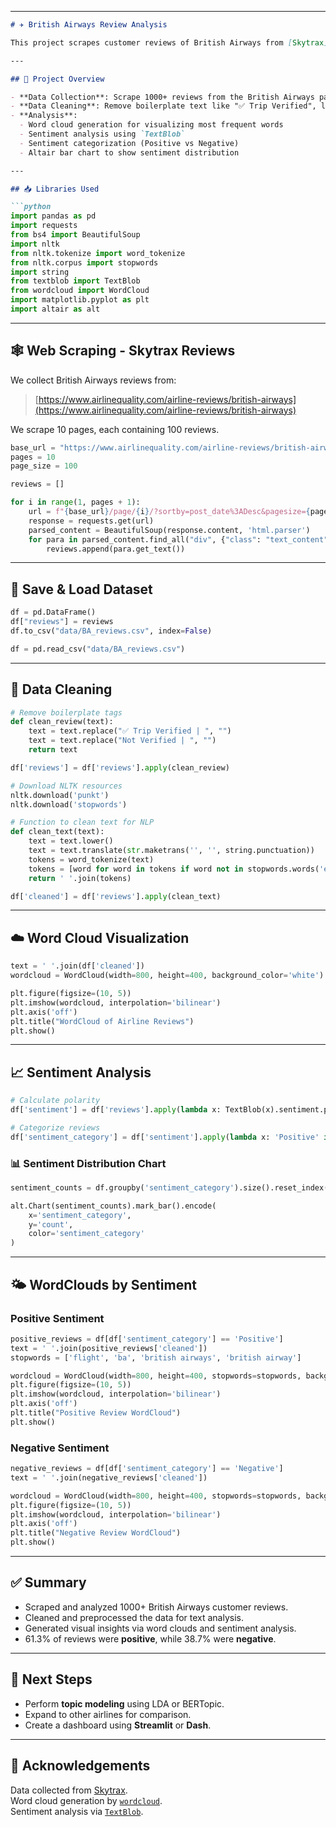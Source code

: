 
---

```markdown
# ✈️ British Airways Review Analysis

This project scrapes customer reviews of British Airways from [Skytrax](https://www.airlinequality.com), cleans the text data, and performs basic Natural Language Processing (NLP) analysis including word clouds and sentiment analysis.

---

## 📌 Project Overview

- **Data Collection**: Scrape 1000+ reviews from the British Airways page on Skytrax.
- **Data Cleaning**: Remove boilerplate text like "✅ Trip Verified", lowercase, strip punctuation, and remove stopwords.
- **Analysis**:
  - Word cloud generation for visualizing most frequent words
  - Sentiment analysis using `TextBlob`
  - Sentiment categorization (Positive vs Negative)
  - Altair bar chart to show sentiment distribution

---

## 📥 Libraries Used

```python
import pandas as pd
import requests
from bs4 import BeautifulSoup
import nltk
from nltk.tokenize import word_tokenize
from nltk.corpus import stopwords
import string
from textblob import TextBlob
from wordcloud import WordCloud
import matplotlib.pyplot as plt
import altair as alt
```

---

## 🕸️ Web Scraping - Skytrax Reviews

We collect British Airways reviews from:
> [https://www.airlinequality.com/airline-reviews/british-airways](https://www.airlinequality.com/airline-reviews/british-airways)

We scrape 10 pages, each containing 100 reviews.

```python
base_url = "https://www.airlinequality.com/airline-reviews/british-airways"
pages = 10
page_size = 100

reviews = []

for i in range(1, pages + 1):
    url = f"{base_url}/page/{i}/?sortby=post_date%3ADesc&pagesize={page_size}"
    response = requests.get(url)
    parsed_content = BeautifulSoup(response.content, 'html.parser')
    for para in parsed_content.find_all("div", {"class": "text_content"}):
        reviews.append(para.get_text())
```

---

## 💾 Save & Load Dataset

```python
df = pd.DataFrame()
df["reviews"] = reviews
df.to_csv("data/BA_reviews.csv", index=False)

df = pd.read_csv("data/BA_reviews.csv")
```

---

## 🧹 Data Cleaning

```python
# Remove boilerplate tags
def clean_review(text):
    text = text.replace("✅ Trip Verified | ", "")
    text = text.replace("Not Verified | ", "")
    return text

df['reviews'] = df['reviews'].apply(clean_review)

# Download NLTK resources
nltk.download('punkt')
nltk.download('stopwords')

# Function to clean text for NLP
def clean_text(text):
    text = text.lower()
    text = text.translate(str.maketrans('', '', string.punctuation))
    tokens = word_tokenize(text)
    tokens = [word for word in tokens if word not in stopwords.words('english')]
    return ' '.join(tokens)

df['cleaned'] = df['reviews'].apply(clean_text)
```

---

## ☁️ Word Cloud Visualization

```python
text = ' '.join(df['cleaned'])
wordcloud = WordCloud(width=800, height=400, background_color='white').generate(text)

plt.figure(figsize=(10, 5))
plt.imshow(wordcloud, interpolation='bilinear')
plt.axis('off')
plt.title("WordCloud of Airline Reviews")
plt.show()
```

---

## 📈 Sentiment Analysis

```python
# Calculate polarity
df['sentiment'] = df['reviews'].apply(lambda x: TextBlob(x).sentiment.polarity)

# Categorize reviews
df['sentiment_category'] = df['sentiment'].apply(lambda x: 'Positive' if x > 0 else 'Negative')
```

### 📊 Sentiment Distribution Chart

```python
sentiment_counts = df.groupby('sentiment_category').size().reset_index(name='count')

alt.Chart(sentiment_counts).mark_bar().encode(
    x='sentiment_category',
    y='count',
    color='sentiment_category'
)
```

---

## 🌤️ WordClouds by Sentiment

### Positive Sentiment

```python
positive_reviews = df[df['sentiment_category'] == 'Positive']
text = ' '.join(positive_reviews['cleaned'])
stopwords = ['flight', 'ba', 'british airways', 'british airway']

wordcloud = WordCloud(width=800, height=400, stopwords=stopwords, background_color="white").generate(text)
plt.figure(figsize=(10, 5))
plt.imshow(wordcloud, interpolation='bilinear')
plt.axis('off')
plt.title("Positive Review WordCloud")
plt.show()
```

### Negative Sentiment

```python
negative_reviews = df[df['sentiment_category'] == 'Negative']
text = ' '.join(negative_reviews['cleaned'])

wordcloud = WordCloud(width=800, height=400, stopwords=stopwords, background_color="white").generate(text)
plt.figure(figsize=(10, 5))
plt.imshow(wordcloud, interpolation='bilinear')
plt.axis('off')
plt.title("Negative Review WordCloud")
plt.show()
```

---

## ✅ Summary

- Scraped and analyzed 1000+ British Airways customer reviews.
- Cleaned and preprocessed the data for text analysis.
- Generated visual insights via word clouds and sentiment analysis.
- 61.3% of reviews were **positive**, while 38.7% were **negative**.

---

## 📌 Next Steps

- Perform **topic modeling** using LDA or BERTopic.
- Expand to other airlines for comparison.
- Create a dashboard using **Streamlit** or **Dash**.

---

## 🙌 Acknowledgements

Data collected from [Skytrax](https://www.airlinequality.com).  
Word cloud generation by [`wordcloud`](https://github.com/amueller/word_cloud).  
Sentiment analysis via [`TextBlob`](https://textblob.readthedocs.io/en/dev/).
